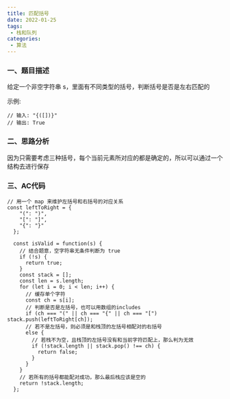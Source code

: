 ```yaml
---
title: 匹配括号
date: 2022-01-25
tags:
 - 栈和队列
categories: 
 - 算法
---
```




### 一、题目描述

给定一个非空字符串 s，里面有不同类型的括号，判断括号是否是左右匹配的

示例:


```
// 输入: "{([])}"
// 输出: True
```


### 二、思路分析

因为只需要考虑三种括号，每个当前元素所对应的都是确定的，所以可以通过一个结构去进行保存


### 三、AC代码

```
// 用一个 map 来维护左括号和右括号的对应关系
const leftToRight = {
    "(": ")",
    "[": "]",
    "{": "}"
  };

  const isValid = function(s) {
    // 结合题意，空字符串无条件判断为 true
    if (!s) {
      return true;
    }
    const stack = [];
    const len = s.length;
    for (let i = 0; i < len; i++) {
      // 缓存单个字符
      const ch = s[i];
      // 判断是否是左括号，也可以用数组的includes
      if (ch === "(" || ch === "{" || ch === "[") stack.push(leftToRight[ch]);
      // 若不是左括号，则必须是和栈顶的左括号相配对的右括号
      else {
        // 若栈不为空，且栈顶的左括号没有和当前字符匹配上，那么判为无效
        if (!stack.length || stack.pop() !== ch) {
          return false;
        }
      }
    }
    // 若所有的括号都能配对成功，那么最后栈应该是空的
    return !stack.length;
  };
  

```



